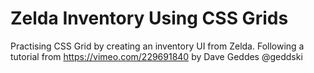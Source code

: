 # Zelda Inventory Using CSS Grids

Practising CSS Grid by creating an inventory UI from Zelda. Following a tutorial from https://vimeo.com/229691840 by Dave Geddes @geddski